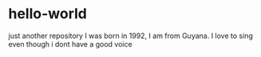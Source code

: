 # hello-world
just another repository
I was born in 1992, I am from Guyana.
I love to sing even though i dont have a good voice 
